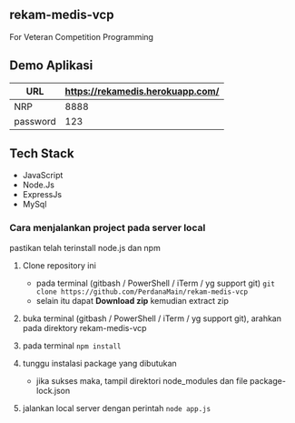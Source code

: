 ## rekam-medis-vcp

For Veteran Competition Programming

## Demo Aplikasi

| URL      | https://rekamedis.herokuapp.com/ |
| -------- | -------------------------------- |
| NRP      | 8888                             |
| password | 123                              |

## Tech Stack

- JavaScript
- Node.Js
- ExpressJs
- MySql

### Cara menjalankan project pada server local

pastikan telah terinstall node.js dan npm

1. Clone repository ini

   - pada terminal (gitbash / PowerShell / iTerm / yg support git) `git clone https://github.com/PerdanaMain/rekam-medis-vcp`
   - selain itu dapat **Download zip** kemudian extract zip

2. buka terminal (gitbash / PowerShell / iTerm / yg support git), arahkan pada direktory rekam-medis-vcp
3. pada terminal `npm install`
4. tunggu instalasi package yang dibutukan

   - jika sukses maka, tampil direktori node_modules dan file package-lock.json

5. jalankan local server dengan perintah `node app.js`
